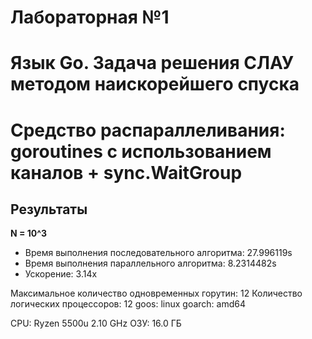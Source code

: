 # Лабораторная №1
# Язык Go. Задача решения СЛАУ методом наискорейшего спуска
# Средство распараллеливания: goroutines с использованием каналов + sync.WaitGroup
## Результаты
**N = 10^3**
- Время выполнения последовательного алгоритма: 27.996119s
- Время выполнения параллельного алгоритма: 8.2314482s
- Ускорение: 3.14x

Максимальное количество одновременных горутин: 12
Количество логических процессоров: 12
goos: linux
goarch: amd64

CPU: Ryzen 5500u 2.10 GHz
ОЗУ: 16.0 ГБ
